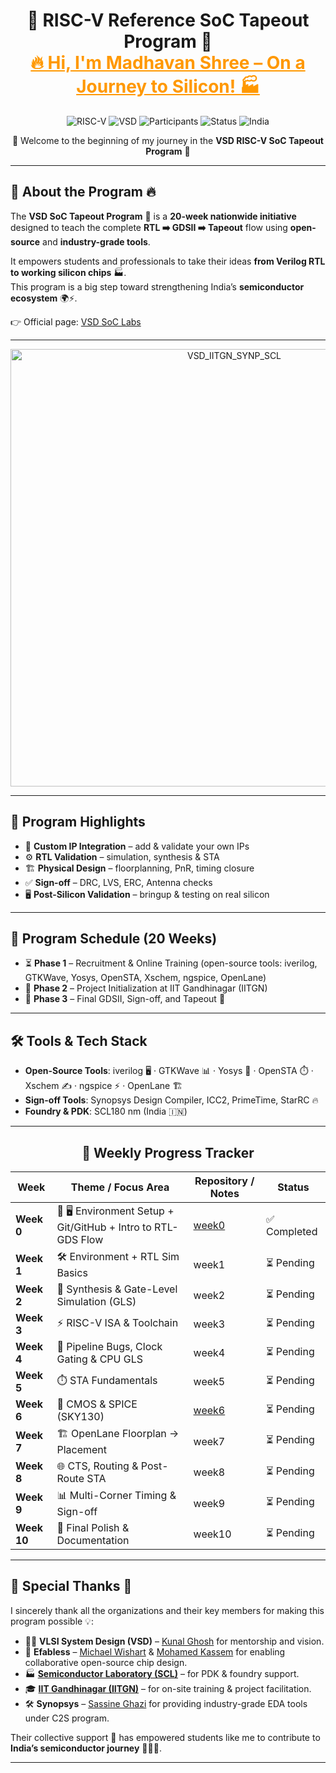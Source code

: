<!-- 🌟 MAIN BANNER -->
<h1 align="center">
  🚀 RISC-V Reference SoC Tapeout Program 🌟 <br> 
  <span style="color:#ff9800; font-weight:bold; text-decoration:underline;">
    🔥 Hi, I'm Madhavan Shree – On a Journey to Silicon! 🏭
  </span>
</h1>




<div align="center">

![RISC-V](https://img.shields.io/badge/RISC--V-SoC%20Tapeout-blue?style=for-the-badge&logo=riscv&logoColor=white)
![VSD](https://img.shields.io/badge/VSD-Program-orange?style=for-the-badge)
![Participants](https://img.shields.io/badge/Participants-3500+-brightgreen?style=for-the-badge)
![Status](https://img.shields.io/badge/Status-In_Progress-blueviolet?style=for-the-badge&logo=github)
![India](https://img.shields.io/badge/Made%20in-India-saffron?style=for-the-badge&logo=data:image/svg+xml;base64,PHN2ZyB3aWR0aD0iMjQiIGhlaWdodD0iMjQiIHZpZXdCb3g9IjAgMCAyNCAyNCIgZmlsbD0ibm9uZSIgeG1sbnM9Imh0dHA6Ly93d3cudzMub3JnLzIwMDAvc3ZnIj4KPHJlY3Qgd2lkdGg9IjI0IiBoZWlnaHQ9IjgiIGZpbGw9IiNGRjk5MzMiLz4KPHJlY3QgeT0iOCIgd2lkdGg9IjI0IiBoZWlnaHQ9IjgiIGZpbGw9IiNGRkZGRkYiLz4KPHJlY3QgeT0iMTYiIHdpZHRoPSIyNCIgaGVpZ2h0PSI4IiBmaWxsPSIjMTM4ODA4Ii8+Cjwvc3ZnPgo=)

</div>

<div align="center">
  🌟 Welcome to the beginning of my journey in the <b>VSD RISC-V SoC Tapeout Program</b> 🚀  
</div>

---

## 📖 About the Program 🔥  
The **VSD SoC Tapeout Program** 🎯 is a **20-week nationwide initiative** designed to teach the complete **RTL ➡️ GDSII ➡️ Tapeout** flow using **open-source** and **industry-grade tools**.  

It empowers students and professionals to take their ideas **from Verilog RTL to working silicon chips** 🏭.  
This program is a big step toward strengthening India’s **semiconductor ecosystem** 🌍⚡.  

👉 Official page: [VSD SoC Labs](https://www.vlsisystemdesign.com/soc-labs/)

---

<div align="center">
<img width="700" alt="VSD_IITGN_SYNP_SCL" src="https://github.com/user-attachments/assets/05c2fa67-4c85-4c91-b654-76de7ae5f442" />
</div>

---

## 🎯 Program Highlights  
- 🧩 **Custom IP Integration** – add & validate your own IPs  
- ⚙️ **RTL Validation** – simulation, synthesis & STA  
- 🏗️ **Physical Design** – floorplanning, PnR, timing closure  
- ✅ **Sign-off** – DRC, LVS, ERC, Antenna checks  
- 🖥️ **Post-Silicon Validation** – bringup & testing on real silicon  

---

## 📅 Program Schedule (20 Weeks)  
- ⏳ **Phase 1** – Recruitment & Online Training (open-source tools: iverilog, GTKWave, Yosys, OpenSTA, Xschem, ngspice, OpenLane)  
- 🏫 **Phase 2** – Project Initialization at IIT Gandhinagar (IITGN)  
- 🏁 **Phase 3** – Final GDSII, Sign-off, and Tapeout 🚀  

---

## 🛠️ Tools & Tech Stack  
- **Open-Source Tools**: iverilog 🖥️ · GTKWave 📊 · Yosys 🔧 · OpenSTA ⏱️ · Xschem ✍️ · ngspice ⚡ · OpenLane 🏗️  
- **Sign-off Tools**: Synopsys Design Compiler, ICC2, PrimeTime, StarRC 🔥  
- **Foundry & PDK**: SCL180 nm (India 🇮🇳)  

---
<div align="center">

## 📅 Weekly Progress Tracker  

| Week | Theme / Focus Area | Repository / Notes | Status |
|------|--------------------|--------------------|--------|
| **Week 0** | 🌱 🖥️ Environment Setup + Git/GitHub + Intro to RTL-GDS Flow | [week0]() | ✅ Completed |
| **Week 1** | 🛠️ Environment + RTL Sim Basics | week1 | ⏳ Pending |
| **Week 2** | 🔄 Synthesis & Gate-Level Simulation (GLS) | week2 | ⏳ Pending |
| **Week 3** | ⚡ RISC-V ISA & Toolchain | week3 | ⏳ Pending |
| **Week 4** | 🐞 Pipeline Bugs, Clock Gating & CPU GLS | week4 | ⏳ Pending |
| **Week 5** | ⏱️ STA Fundamentals | week5 | ⏳ Pending |
| **Week 6** | 🔋 CMOS & SPICE (SKY130) | [week6]() | ⏳ Pending |
| **Week 7** | 🏗️ OpenLane Floorplan → Placement | week7 | ⏳ Pending |
| **Week 8** | 🌐 CTS, Routing & Post-Route STA | week8 | ⏳ Pending |
| **Week 9** | 📊 Multi-Corner Timing & Sign-off | week9 | ⏳ Pending |
| **Week 10** | 🏁 Final Polish & Documentation | week10 | ⏳ Pending |


</div>

---
## 🙏 Special Thanks 👏  
I sincerely thank all the organizations and their key members for making this program possible 💡:  

- 🧑‍🏫 **VLSI System Design (VSD)** – [Kunal Ghosh](https://www.linkedin.com/in/kunal-ghosh-vlsisystemdesign-com-28084836/) for mentorship and vision.  
- 🤝 **Efabless** – [Michael Wishart](https://www.linkedin.com/in/mike-wishart-81480612/) & [Mohamed Kassem](https://www.linkedin.com/in/mkkassem/) for enabling collaborative open-source chip design.  
- 🏭 **[Semiconductor Laboratory (SCL)](https://www.scl.gov.in/)** – for PDK & foundry support.  
- 🎓 **[IIT Gandhinagar (IITGN)](https://www.linkedin.com/school/indian-institute-of-technology-gandhinagar-iitgn-/?originalSubdomain=in)** – for on-site training & project facilitation.  
- 🛠️ **Synopsys** – [Sassine Ghazi](https://www.linkedin.com/in/sassine-ghazi/) for providing industry-grade EDA tools under C2S program.  

Their collective support 🌟 has empowered students like me to contribute to **India’s semiconductor journey** 🚀🇮🇳.  

---
